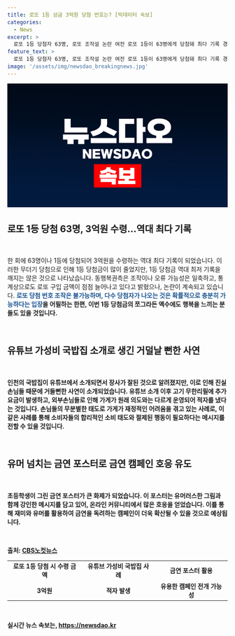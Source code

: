 ```yaml
---
title: 로또 1등 상금 3억원 당첨 번호는? [빅데이터 속보]
categories:
  - News
excerpt: >
  로또 1등 당첨자 63명, 로또 조작설 논란 여전 로또 1등이 63명에게 당첨돼 최다 기록 경신됐지만 1인당 당첨금은 3억만원으로 기록은 깨지지 않았다. 이에 로또 조작설이 제기되고, 동행복권측은 이를 일축했으나 SNS를 통해 의혹이 제기되고 있다고 전했다. 기획재정부는 로또시스템의 무결성을 강조하며 당첨번호 조작 가능성을 부인했으며, 이로 인한 관심증가를 언급했으나 의심은 여전히다. 유튜브 소개했던 국밥집은 고기무한리필 제도로 관심을 받았으나, 영상 소개 이후 도리어 적자를 봤다고 밝혀졌다. 또한 초등학생의 유머러스한 금연 포스터 또한 온라인에서 화제를 모으고 있다.
feature_text: >
  로또 1등 당첨자 63명, 로또 조작설 논란 여전 로또 1등이 63명에게 당첨돼 최다 기록 경신됐지만 1인당 당첨금은 3억만원으로 기록은 깨지지 않았다. 이에 로또 조작설이 제기되고, 동행복권측은 이를 일축했으나 SNS를 통해 의혹이 제기되고 있다고 전했다. 기획재정부는 로또시스템의 무결성을 강조하며 당첨번호 조작 가능성을 부인했으며, 이로 인한 관심증가를 언급했으나 의심은 여전히다. 유튜브 소개했던 국밥집은 고기무한리필 제도로 관심을 받았으나, 영상 소개 이후 도리어 적자를 봤다고 밝혀졌다. 또한 초등학생의 유머러스한 금연 포스터 또한 온라인에서 화제를 모으고 있다.
image: '/assets/img/newsdao_breakingnews.jpg'
---
```


<p><img src="/assets/img/newsdao_breakingnews.jpg" alt="pcversion 속보" /></p>

<h2 data-ke-size="size26">로또 1등 당첨 63명, 3억원 수령…역대 최다 기록</h2>

<p data-ke-size="size16">&nbsp;</p>

<p>한 회에 63명이나 1등에 당첨되어 3억원을 수령하는 역대 최다 기록이 되었습니다. 이러한 무더기 당첨으로 인해 1등 당첨금이 많이 줄었지만, 1등 당첨금 역대 최저 기록을 깨지는 않은 것으로 나타났습니다. 동행복권측은 조작이나 오류 가능성은 일축하고, 통계상으로도 로또 구입 금액이 점점 늘어나고 있다고 밝혔으나, 논란이 계속되고 있습니다. <b><span style="color: #1a5490;">로또 당첨 번호 조작은 불가능하며, 다수 당첨자가 나오는 것은 확률적으로 충분히 가능하다는 입장</span><b>을 어필하는 한편, 이번 1등 당첨금의 쪼그라든 액수에도 행복을 느끼는 분들도 있을 것입니다.</p>

<p data-ke-size="size16">&nbsp;</p>

<h2 data-ke-size="size26">유튜브 가성비 국밥집 소개로 생긴 거덜날 뻔한 사연</h2>

<p data-ke-size="size16">&nbsp;</p>

<p>인천의 국밥집이 유튜브에서 소개되면서 장사가 잘된 것으로 알려졌지만, 이로 인해 진실 손님들 때문에 거들뻔한 사연이 소개되었습니다. 유튜브 소개 이후 고기 무한리필에 추가요금이 발생하고, 외부손님들로 인해 가게가 원래 의도와는 다르게 운영되어 적자를 냈다는 것입니다. 손님들의 무분별한 태도로 가게가 재정적인 어려움을 겪고 있는 사례로, 이 같은 사례를 통해 소비자들의 합리적인 소비 태도와 절제된 행동이 필요하다는 메시지를 전할 수 있을 것입니다.</p>

<p data-ke-size="size16">&nbsp;</p>

<h2 data-ke-size="size26">유머 넘치는 금연 포스터로 금연 캠페인 호응 유도</h2>

<p data-ke-size="size16">&nbsp;</p>

<p>초등학생이 그린 금연 포스터가 큰 화제가 되었습니다. 이 포스터는 유머러스한 그림과 함께 강인한 메시지를 담고 있어, 온라인 커뮤니티에서 많은 호응을 얻었습니다. 이를 통해 재미와 유머를 활용하여 금연을 독려하는 캠페인이 더욱 확산될 수 있을 것으로 예상됩니다. </p>

<p data-ke-size="size16">&nbsp;</p>

<p>출처: <a href="https://url.kr/b71afn">CBS노컷뉴스</a></p>

<table>
  <tr>
    <td style="text-align: center; height: 17px;"><b>로또 1등 당첨 시 수령 금액</b></td>
    <td style="text-align: center; height: 17px;"><b>유튜브 가성비 국밥집 사례</b></td>
    <td style="text-align: center; height: 17px;"><b>금연 포스터 활용</b></td>
  </tr>
  <tr>
    <td style="text-align: center; height: 17px;">3억원</td>
    <td style="text-align: center; height: 17px;">적자 발생</td>
    <td style="text-align: center; height: 17px;">유용한 캠페인 전개 가능성</td>
  </tr>
</table>

<p data-ke-size="size16">&nbsp;</p>
실시간 뉴스 속보는, <a href="https://newsdao.kr" rel="dofollow">https://newsdao.kr</a>


